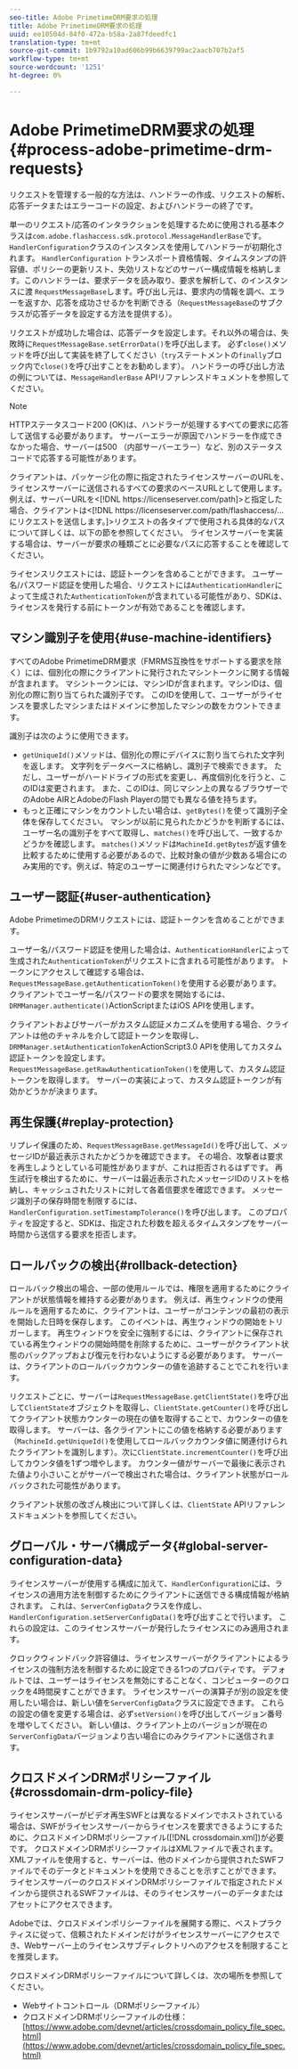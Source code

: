 ```yaml
---
seo-title: Adobe PrimetimeDRM要求の処理
title: Adobe PrimetimeDRM要求の処理
uuid: ee10504d-84f0-472a-b58a-2a87fdeedfc1
translation-type: tm+mt
source-git-commit: 1b9792a10ad606b99b6639799ac2aacb707b2af5
workflow-type: tm+mt
source-wordcount: '1251'
ht-degree: 0%

---
```



# Adobe PrimetimeDRM要求の処理{#process-adobe-primetime-drm-requests}

リクエストを管理する一般的な方法は、ハンドラーの作成、リクエストの解析、応答データまたはエラーコードの設定、およびハンドラーの終了です。

単一のリクエスト/応答のインタラクションを処理するために使用される基本クラスは`com.adobe.flashaccess.sdk.protocol.MessageHandlerBase`です。 `HandlerConfiguration`クラスのインスタンスを使用してハンドラーが初期化されます。 `HandlerConfiguration` トランスポート資格情報、タイムスタンプの許容値、ポリシーの更新リスト、失効リストなどのサーバー構成情報を格納します。このハンドラーは、要求データを読み取り、要求を解析して、のインスタンスに渡 `RequestMessageBase`します。呼び出し元は、要求内の情報を調べ、エラーを返すか、応答を成功させるかを判断できる（`RequestMessageBase`のサブクラスが応答データを設定する方法を提供する）。

リクエストが成功した場合は、応答データを設定します。それ以外の場合は、失敗時に`RequestMessageBase.setErrorData()`を呼び出します。 必ず`close()`メソッドを呼び出して実装を終了してください（`try`ステートメントの`finally`ブロック内で`close()`を呼び出すことをお勧めします）。 ハンドラーの呼び出し方法の例については、`MessageHandlerBase` APIリファレンスドキュメントを参照してください。

>[!NOTE]
>
>HTTPステータスコード200 (OK)は、ハンドラーが処理するすべての要求に応答して送信する必要があります。 サーバーエラーが原因でハンドラーを作成できなかった場合、サーバーは500 （内部サーバーエラー）など、別のステータスコードで応答する可能性があります。

クライアントは、パッケージ化の際に指定されたライセンスサーバーのURLを、ライセンスサーバーに送信されるすべての要求のベースURLとして使用します。 例えば、サーバーURLを&lt;[!DNL ht<span></span>tps://licenseserver.com/path]>と指定した場合、クライアントは&lt;[!DNL ht<span></span>tps://licenseserver.com/path/flashaccess/...にリクエストを送信します。]>リクエストの各タイプで使用される具体的なパスについて詳しくは、以下の節を参照してください。 ライセンスサーバーを実装する場合は、サーバーが要求の種類ごとに必要なパスに応答することを確認してください。

ライセンスリクエストには、認証トークンを含めることができます。 ユーザー名/パスワード認証を使用した場合、リクエストには`AuthenticationHandler`によって生成された`AuthenticationToken`が含まれている可能性があり、SDKは、ライセンスを発行する前にトークンが有効であることを確認します。

## マシン識別子を使用{#use-machine-identifiers}

すべてのAdobe PrimetimeDRM要求（FMRMS互換性をサポートする要求を除く）には、個別化の際にクライアントに発行されたマシントークンに関する情報が含まれます。 マシントークンには、マシンIDが含まれます。マシンIDは、個別化の際に割り当てられた識別子です。 このIDを使用して、ユーザーがライセンスを要求したマシンまたはドメインに参加したマシンの数をカウントできます。

識別子は次のように使用できます。

* `getUniqueId()`メソッドは、個別化の際にデバイスに割り当てられた文字列を返します。 文字列をデータベースに格納し、識別子で検索できます。 ただし、ユーザーがハードドライブの形式を変更し、再度個別化を行うと、このIDは変更されます。 また、このIDは、同じマシン上の異なるブラウザーでのAdobe AIRとAdobeのFlash Playerの間でも異なる値を持ちます。
* もっと正確にマシンをカウントしたい場合は、`getBytes()`を使って識別子全体を保存してください。 マシンが以前に見られたかどうかを判断するには、ユーザー名の識別子をすべて取得し、`matches()`を呼び出して、一致するかどうかを確認します。 `matches()`メソッドは`MachineId.getBytes`が返す値を比較するために使用する必要があるので、比較対象の値が少数ある場合にのみ実用的です。例えば、特定のユーザーに関連付けられたマシンなどです。

## ユーザー認証{#user-authentication}

Adobe PrimetimeのDRMリクエストには、認証トークンを含めることができます。

ユーザー名/パスワード認証を使用した場合は、`AuthenticationHandler`によって生成された`AuthenticationToken`がリクエストに含まれる可能性があります。 トークンにアクセスして確認する場合は、`RequestMessageBase.getAuthenticationToken()`を使用する必要があります。 クライアントでユーザー名/パスワードの要求を開始するには、`DRMManager.authenticate()`ActionScriptまたはiOS APIを使用します。

クライアントおよびサーバーがカスタム認証メカニズムを使用する場合、クライアントは他のチャネルを介して認証トークンを取得し、`DRMManager.setAuthenticationToken`ActionScript3.0 APIを使用してカスタム認証トークンを設定します。 `RequestMessageBase.getRawAuthenticationToken()`を使用して、カスタム認証トークンを取得します。 サーバーの実装によって、カスタム認証トークンが有効かどうかが決まります。

## 再生保護{#replay-protection}

リプレイ保護のため、`RequestMessageBase.getMessageId()`を呼び出して、メッセージIDが最近表示されたかどうかを確認できます。 その場合、攻撃者は要求を再生しようとしている可能性がありますが、これは拒否されるはずです。 再生試行を検出するために、サーバーは最近表示されたメッセージIDのリストを格納し、キャッシュされたリストに対して各着信要求を確認できます。 メッセージ識別子の保存時間を制限するには、`HandlerConfiguration.setTimestampTolerance()`を呼び出します。 このプロパティを設定すると、SDKは、指定された秒数を超えるタイムスタンプをサーバー時間から送信する要求を拒否します。

## ロールバックの検出{#rollback-detection}

ロールバック検出の場合、一部の使用ルールでは、権限を適用するためにクライアントが状態情報を維持する必要があります。 例えば、再生ウィンドウの使用ルールを適用するために、クライアントは、ユーザーがコンテンツの最初の表示を開始した日時を保存します。 このイベントは、再生ウィンドウの開始をトリガーします。 再生ウィンドウを安全に強制するには、クライアントに保存されている再生ウィンドウの開始時間を削除するために、ユーザーがクライアント状態のバックアップおよび復元を行わないようにする必要があります。 サーバーは、クライアントのロールバックカウンターの値を追跡することでこれを行います。

リクエストごとに、サーバーは`RequestMessageBase.getClientState()`を呼び出して`ClientState`オブジェクトを取得し、`ClientState.getCounter()`を呼び出してクライアント状態カウンターの現在の値を取得することで、カウンターの値を取得します。 サーバーは、各クライアントにこの値を格納する必要があります（`MachineId.getUniqueId()`を使用してロールバックカウンタ値に関連付けられたクライアントを識別します）。次に`ClientState.incrementCounter()`を呼び出してカウンタ値を1ずつ増やします。 カウンター値がサーバーで最後に表示された値より小さいことがサーバーで検出された場合は、クライアント状態がロールバックされた可能性があります。

クライアント状態の改ざん検出について詳しくは、`ClientState` APIリファレンスドキュメントを参照してください。

## グローバル・サーバ構成データ{#global-server-configuration-data}

ライセンスサーバーが使用する構成に加えて、`HandlerConfiguration`には、ライセンスの適用方法を制御するためにクライアントに送信できる構成情報が格納されます。 これは、`ServerConfigData`クラスを作成し、`HandlerConfiguration.setServerConfigData()`を呼び出すことで行います。 これらの設定は、このライセンスサーバーが発行したライセンスにのみ適用されます。

クロックウィンドバック許容値は、ライセンスサーバーがクライアントによるライセンスの強制方法を制御するために設定できる1つのプロパティです。 デフォルトでは、ユーザーはライセンスを無効にすることなく、コンピューターのクロックを4時間戻すことができます。 ライセンスサーバーの演算子が別の設定を使用したい場合は、新しい値を`ServerConfigData`クラスに設定できます。 これらの設定の値を変更する場合は、必ず`setVersion()`を呼び出してバージョン番号を増やしてください。 新しい値は、クライアント上のバージョンが現在の`ServerConfigData`バージョンより古い場合にのみクライアントに送信されます。

## クロスドメインDRMポリシーファイル{#crossdomain-drm-policy-file}

ライセンスサーバーがビデオ再生SWFとは異なるドメインでホストされている場合は、SWFがライセンスサーバーからライセンスを要求できるようにするために、クロスドメインDRMポリシーファイル([!DNL crossdomain.xml])が必要です。 クロスドメインDRMポリシーファイルはXMLファイルで表されます。XMLファイルを使用すると、サーバーは、他のドメインから提供されたSWFファイルでそのデータとドキュメントを使用できることを示すことができます。 ライセンスサーバーのクロスドメインDRMポリシーファイルで指定されたドメインから提供されるSWFファイルは、そのライセンスサーバーのデータまたはアセットにアクセスできます。

Adobeでは、クロスドメインポリシーファイルを展開する際に、ベストプラクティスに従って、信頼されたドメインだけがライセンスサーバーにアクセスでき、Webサーバー上のライセンスサブディレクトリへのアクセスを制限することを推奨します。

クロスドメインDRMポリシーファイルについて詳しくは、次の場所を参照してください。

* Webサイトコントロール（DRMポリシーファイル）
* クロスドメインDRMポリシーファイルの仕様：[https://www.adobe.com/devnet/articles/crossdomain_policy_file_spec.html](https://www.adobe.com/devnet/articles/crossdomain_policy_file_spec.html)